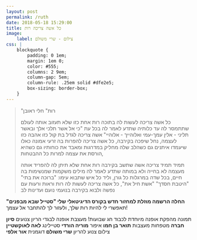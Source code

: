 ```yaml
---
layout: post
permalink: /ruth
date: 2018-05-18 15:29:00
title: כל אשה צריכה רות
image:
    label: צילום - שרי משולם
css: |
    blockquote {
        padding: 0 1em;
        margin: 1em 0;
        color: #555;
        columns: 2 9em;
        column-gap: 5em;
        column-rule: .25em solid #dfe2e5;
        box-sizing: border-box;
    }
---
```


> "רות" חלי ראובן
>
> כל אשה
> צריכה לעשות לה
> בתוכה
> רות אחת כזו
> שלא תעזוב אותה לעולם
> שתתמסר לה עד כלותיה
> שתדע לאמר לה
> בכל עת
> "כי אל אשר תלכי אלך
> ובאשר תליני - אלין
> עמך-עמי
> ואלוהייך - אלוהיי"
> אשה
> צריכה לגדל בת
> קול כזו
> אהבה כזו לעצמה,
> נחל שיפכה בקירבה,
> כל אשה
> צריכה להפרות בה
> זרעי אמונה כאלו
> שיעמדו איתנים
> גם כשהלב שלה
> מחליק במדרגות
> ומאבד את כוחותיו
> גם כשהיא הורסת את עצמה
> למרות כל ההבטחות,
>
>
> תמיד
> תמיד
> צריכה אשה
> שתשב בקירבה
> רות אחת
> שלא תיתן לה להפריד אותה מעצמה
> לא בחייה
> ולא במותה
> שתדע לאמר לה
> מילים משקמות
> שמנשימות בה חיים,
> בכל שדה
> במרגלות כל גורן,
> וליד כל איש שתבוא עימו:
> "ברוכה את בתי"
> "היטבת חסדך"
> "אשת חיל את",
> כל אשה צריכה
> לעשות לה
> רות
> וראות
> ורעות
> עם נפשה
> ולבוא בקירבה בנועמי נועם ועדינות לב

**החלה הרשמה מוזלת למחזור חדש בקורס הדיגיטאלי שלי "סטייל שבא מבפנים"**
תאפשרי לי להיות רות שלך, ולעזור לך להתחבר אל עצמך!

תמונה מהפקת אופנה מיוחדת לכבוד חג שבועות!
מעצבת אופנה לבגדי הריון צנועים **סיון חברה**
מטפחות מעצבות **תואר בן חמו**
איפור **מוריה הורדי**
סטיילינג **לאה לאוקשטיין**
צילום צנוע להריון **שרי משולם**
דוגמנית **אור אלפי**

